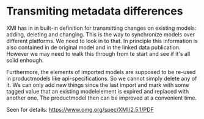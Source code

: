# Transmiting metadata differences

XMI has in in built-in definition for transmitting changes on existing models: adding, deleting and changing. This is 
the way to synchronize models over different platforms.  We need to look in to that. In principle this information is also
contained in de original model and in the linked data publication.  However we may need to walk this through from te start 
and see if it's all solid enhough.

Furthermore, the elements of imported models are supposed to be re-used in productmodels like api-specifications. So we cannot 
simply delete any of it. We can only add new things since the last import and mark with some tagged value that an existing
modelelement is expired and replaced with another one. The productmodel then can be improved at a convenient time.


Seen for details:  https://www.omg.org/spec/XMI/2.5.1/PDF

